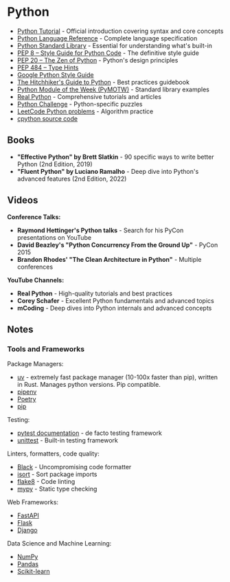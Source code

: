 # Python

- [Python Tutorial](https://docs.python.org/3/tutorial/) - Official introduction covering syntax and core concepts
- [Python Language Reference](https://docs.python.org/3/reference/) - Complete language specification
- [Python Standard Library](https://docs.python.org/3/library/) - Essential for understanding what's built-in
- [PEP 8 – Style Guide for Python Code](https://pep.python.org/pep-0008/) - The definitive style guide
- [PEP 20 – The Zen of Python](https://pep.python.org/pep-0020/) - Python's design principles
- [PEP 484 – Type Hints](https://pep.python.org/pep-0484/)
- [Google Python Style Guide](https://google.github.io/styleguide/pyguide.html)
- [The Hitchhiker's Guide to Python](https://docs.python-guide.org/) - Best practices guidebook
- [Python Module of the Week (PyMOTW)](https://pymotw.com/) - Standard library examples
- [Real Python](https://realpython.com/) - Comprehensive tutorials and articles
- [Python Challenge](http://www.pythonchallenge.com/) - Python-specific puzzles
- [LeetCode Python problems](https://leetcode.com/) - Algorithm practice
- [cpython source code](https://github.com/python/cpython)

## Books

- **"Effective Python" by Brett Slatkin** - 90 specific ways to write better Python (2nd Edition, 2019)
- **"Fluent Python" by Luciano Ramalho** - Deep dive into Python's advanced features (2nd Edition, 2022)

## Videos

**Conference Talks:**
- **Raymond Hettinger's Python talks** - Search for his PyCon presentations on YouTube
- **David Beazley's "Python Concurrency From the Ground Up"** - PyCon 2015
- **Brandon Rhodes' "The Clean Architecture in Python"** - Multiple conferences

**YouTube Channels:**
- **Real Python** - High-quality tutorials and best practices
- **Corey Schafer** - Excellent Python fundamentals and advanced topics
- **mCoding** - Deep dives into Python internals and advanced concepts

## Notes

### Tools and Frameworks

Package Managers:

- [uv](https://docs.astral.sh/uv/) - extremely fast package manager (10-100x faster than pip), written in Rust.  Manages python versions. Pip compatible.
- [pipenv](https://pipenv.pypa.io/en/latest/)
- [Poetry](https://python-poetry.org/)
- [pip](https://pip.pypa.io/en/stable/)

Testing:

- [pytest documentation](https://docs.pytest.org/) - de facto testing framework
- [unittest](https://docs.python.org/3/library/unittest.html) - Built-in testing framework

Linters, formatters, code quality:

- [Black](https://black.readthedocs.io/) - Uncompromising code formatter
- [isort](https://pycqa.github.io/isort/) - Sort package imports
- [flake8](https://flake8.pycqa.org/) - Code linting
- [mypy](https://mypy.readthedocs.io/) - Static type checking

Web Frameworks:

- [FastAPI](https://fastapi.tiangolo.com/)
- [Flask](https://flask.palletsprojects.com/)
- [Django](https://docs.djangoproject.com/)

Data Science and Machine Learning:

- [NumPy](https://numpy.org/doc/stable/user/)
- [Pandas](https://pandas.pydata.org/docs/)
- [Scikit-learn](https://scikit-learn.org/stable/user_guide.html)
